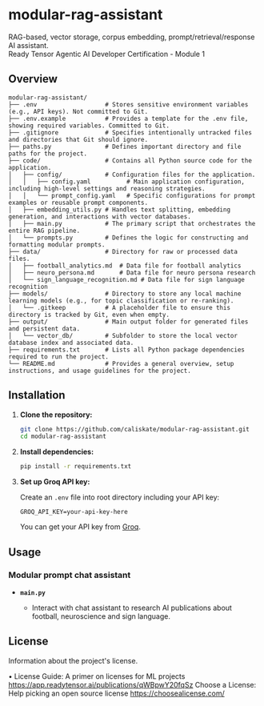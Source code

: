 
# modular-rag-assistant
RAG-based, vector storage, corpus embedding, prompt/retrieval/response AI assistant.
<br>Ready Tensor Agentic AI Developer Certification - Module 1

## Overview

```
modular-rag-assistant/
├── .env                   # Stores sensitive environment variables (e.g., API keys). Not committed to Git.
├── .env.example           # Provides a template for the .env file, showing required variables. Committed to Git.
├── .gitignore             # Specifies intentionally untracked files and directories that Git should ignore.
├── paths.py               # Defines important directory and file paths for the project.
├── code/                  # Contains all Python source code for the application.
│   ├── config/            # Configuration files for the application.
│   │   ├── config.yaml          # Main application configuration, including high-level settings and reasoning strategies.
│   │   └── prompt_config.yaml   # Specific configurations for prompt examples or reusable prompt components.
│   ├── embedding_utils.py # Handles text splitting, embedding generation, and interactions with vector databases.
│   ├── main.py            # The primary script that orchestrates the entire RAG pipeline.
│   └── prompts.py         # Defines the logic for constructing and formatting modular prompts.
├── data/                  # Directory for raw or processed data files.
│   ├── football_analytics.md  # Data file for football analytics
│   ├── neuro_persona.md       # Data file for neuro persona research
│   └── sign_language_recognition.md # Data file for sign language recognition
├── models/                # Directory to store any local machine learning models (e.g., for topic classification or re-ranking).
│   └── .gitkeep           # A placeholder file to ensure this directory is tracked by Git, even when empty.
├── output/                # Main output folder for generated files and persistent data.
│   └── vector_db/         # Subfolder to store the local vector database index and associated data.
├── requirements.txt       # Lists all Python package dependencies required to run the project.
└── README.md              # Provides a general overview, setup instructions, and usage guidelines for the project.
```

## Installation


1. **Clone the repository:**

   ```bash
   git clone https://github.com/caliskate/modular-rag-assistant.git
   cd modular-rag-assistant
   ```

2. **Install dependencies:**

   ```bash
   pip install -r requirements.txt
   ```

3. **Set up Groq API key:**

   Create an `.env` file into root directory including your API key:

   ```
   GROQ_API_KEY=your-api-key-here
   ```

   You can get your API key from [Groq](https://console.groq.com/).



## Usage

### Modular prompt chat assistant

- **`main.py`**

  - Interact with chat assistant to research AI publications about football, neuroscience and sign language.






## License

Information about the project's license.

• License Guide: A primer on licenses for ML projects https://app.readytensor.ai/publications/qWBpwY20fqSz
Choose a License: Help picking an open source license  https://choosealicense.com/
